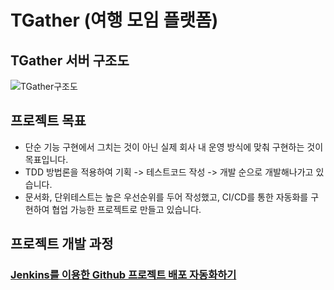 # TGather (여행 모임 플랫폼)

## TGather 서버 구조도

![TGather구조도](https://raw.githubusercontent.com/ys-developer/TGather/yeji/add-readme/readme_image/TGather%EC%84%9C%EB%B2%84%EA%B5%AC%EC%A1%B0%EB%8F%84.png)

## 프로젝트 목표

- 단순 기능 구현에서 그치는 것이 아닌 실제 회사 내 운영 방식에 맞춰 구현하는 것이 목표입니다.
- TDD 방법론을 적용하여 기획 -> 테스트코드 작성 -> 개발 순으로 개발해나가고 있습니다.
- 문서화, 단위테스트는 높은 우선순위를 두어 작성했고, CI/CD를 통한 자동화를 구현하여 협업 가능한 프로젝트로 만들고 있습니다.

## 프로젝트 개발 과정

### [Jenkins를 이용한 Github 프로젝트 배포 자동화하기 ](https://yejipro.tistory.com/entry/TGather-Jenkins-%EC%9D%B4%EC%9A%A9%ED%95%9C-Github-%ED%94%84%EB%A1%9C%EC%A0%9D%ED%8A%B8-%EB%B0%B0%ED%8F%AC-%EC%9E%90%EB%8F%99%ED%99%94%ED%95%98%EA%B8%B0)